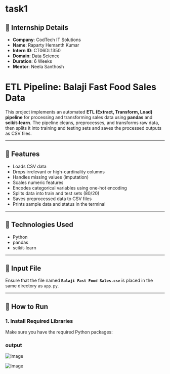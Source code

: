 # task1

## 📌 Internship Details

- **Company**: CodTech IT Solutions  
- **Name**: Raparty Hemanth Kumar 
- **Intern ID**: CT06DL1350
- **Domain**: Data Science  
- **Duration**: 6 Weeks  
- **Mentor**: Neela Santhosh 
# ETL Pipeline: Balaji Fast Food Sales Data

This project implements an automated **ETL (Extract, Transform, Load) pipeline** for processing and transforming sales data using **pandas** and **scikit-learn**. The pipeline cleans, preprocesses, and transforms raw data, then splits it into training and testing sets and saves the processed outputs as CSV files.

---

## 🚀 Features

- Loads CSV data
- Drops irrelevant or high-cardinality columns
- Handles missing values (imputation)
- Scales numeric features
- Encodes categorical variables using one-hot encoding
- Splits data into train and test sets (80/20)
- Saves preprocessed data to CSV files
- Prints sample data and status in the terminal

---

## 🧠 Technologies Used

- Python
- pandas
- scikit-learn

---

## 📁 Input File

Ensure that the file named **`Balaji Fast Food Sales.csv`** is placed in the same directory as `app.py`.

---

## 📜 How to Run

### 1. Install Required Libraries

Make sure you have the required Python packages:

### output

![Image](https://github.com/user-attachments/assets/0de56756-0bd9-4d05-8fa5-36f8ade5749f)

![Image](https://github.com/user-attachments/assets/c979d58e-97aa-4a31-9d28-18c3f3054994)
